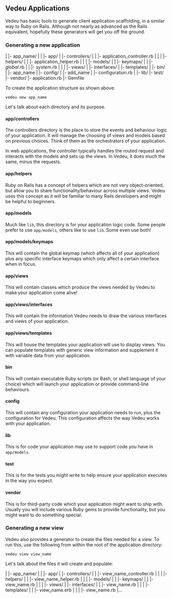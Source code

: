 ## Vedeu Applications

Vedeu has basic tools to generate client application scaffolding, in a similar
way to Ruby on Rails. Although not nearly as advanced as the Rails equivalent,
hopefully these generators will get you off the ground.

### Generating a new application

|
|- app_name/
|   |
    |- app/
    |   |- controllers/
    |   |   |- application_controller.rb
    |   |
    |   |- helpers/
    |   |   |- application_helper.rb
    |   |
    |   |- models/
    |   |   |- keymaps/
    |   |       |- _global_.rb
    |   |       |- _system_.rb
    |   |
    |   |- views/
    |       |- interfaces/
    |       |- templates/
    |
    |- bin/
    |   |- app_name
    |
    |- config/
    |   |- add_name
    |   |- configuration.rb
    |
    |- lib/
    |- test/
    |- vendor/
    |- application.rb
    |- Gemfile

To create the application structure as shown above:

    vedeu new app_name

Let's talk about each directory and its purpose.

#### app/controllers

The controllers directory is the place to store the events and behaviour logic
of your application. It will manage the choosing of views and models based on
previous choices. Think of them as the orchestrators of your application.

In web applications, the controller typically handles the routed request and
interacts with the models and sets up the views. In Vedeu, it does much the
same, minus the requests.

#### app/helpers

Ruby on Rails has a concept of helpers which are not very object-oriented, but
allow you to share functionality/behaviour across multiple views. Vedeu uses
this concept as it will be familiar to many Rails developers and might be
helpful to beginners.

#### app/models

Much like `lib`, this directory is for your application logic code. Some people
prefer to use `app/models`, others like to use `lib`. Some even use both!

#### app/models/keymaps

This will contain the global keymap (which affects all of your application)
plus any specific interface keymaps which only affect a certain interface when
in focus.

#### app/views

This will contain classes which produce the views needed by Vedeu to make your
application come alive!

#### app/views/interfaces

This will contain the information Vedeu needs to draw the various interfaces
and views of your application.

#### app/views/templates

This will house the templates your application will use to display views. You
can populate templates with generic view information and supplement it with
variable data from your application.

#### bin

This will contain executable Ruby scripts (or Bash, or shell language of your
choice) which will launch your application or provide command-line behaviours.

#### config

This will contain any configuration your application needs to run, plus the
configuration for Vedeu. This configuration affects the way Vedeu works with
your application.

#### lib

This is for code your application may use to support code you have in
`app/models`.

#### test

This is for the tests you might write to help ensure your application executes
in the way you expect.

#### vendor

This is for third-party code which your application might want to ship with.
Usually you will include various Ruby gems to provide functionality, but you
might want to do something special.


### Generating a new view

Vedeu also provides a generator to create the files needed for a view. To run
this, use the following from within the root of the application directory:

    vedeu view view_name

Let's talk about the files it will create and populate:

|
|- app_name/
|   |
    |- app/
    |   |- controllers/
    |   |   |- view_name_controller.rb
    |   |
    |   |- helpers/
    |   |   |- view_name_helper.rb
    |   |
    |   |- models/
    |   |   |- keymaps/
    |   |       |- view_name.rb
    |   |
    |   |- views/
    |       |- interfaces/
    |       |   |- view_name.rb
    |       |
    |       |- templates/
    |       |   |- view_name.erb
    |       |
    |       |- view_name.rb
    |...

####
